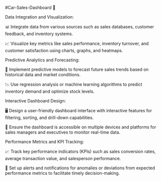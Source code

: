 #Car-Sales-Dashboard 🚗


Data Integration and Visualization:

📊 Integrate data from various sources such as sales databases, customer feedback, and inventory systems.

📈 Visualize key metrics like sales performance, inventory turnover, and customer satisfaction using charts, graphs, and heatmaps.


Predictive Analytics and Forecasting:

🎯 Implement predictive models to forecast future sales trends based on historical data and market conditions.

📉 Use regression analysis or machine learning algorithms to predict inventory demand and optimize stock levels.


Interactive Dashboard Design:

🖥️ Design a user-friendly dashboard interface with interactive features for filtering, sorting, and drill-down capabilities.

🔄 Ensure the dashboard is accessible on multiple devices and platforms for sales managers and executives to monitor real-time data.


Performance Metrics and KPI Tracking:

📈 Track key performance indicators (KPIs) such as sales conversion rates, average transaction value, and salesperson performance.

🔔 Set up alerts and notifications for anomalies or deviations from expected performance metrics to facilitate timely decision-making.
